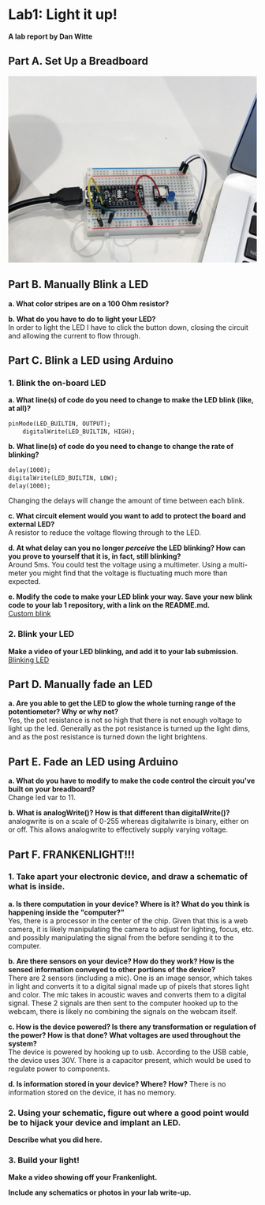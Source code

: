 # Lab1: Light it up!

**A lab report by Dan Witte**


## Part A. Set Up a Breadboard

![photo](./IMG_0724.jpg)


## Part B. Manually Blink a LED

**a. What color stripes are on a 100 Ohm resistor?**
 
**b. What do you have to do to light your LED?** <br/>
In order to light the LED I have to click the button down, closing the circuit and allowing the current to flow through.


## Part C. Blink a LED using Arduino

### 1. Blink the on-board LED

**a. What line(s) of code do you need to change to make the LED blink (like, at all)?**
```
pinMode(LED_BUILTIN, OUTPUT);
    digitalWrite(LED_BUILTIN, HIGH);
```

**b. What line(s) of code do you need to change to change the rate of blinking?**
```
delay(1000);                      
digitalWrite(LED_BUILTIN, LOW);
delay(1000);
```
Changing the delays will change the amount of time between each blink.

**c. What circuit element would you want to add to protect the board and external LED?**<br/>
A resistor to reduce the voltage flowing through to the LED.
 
**d. At what delay can you no longer *perceive* the LED blinking? How can you prove to yourself that it is, in fact, still blinking?**<br/>
Around 5ms. You could test the voltage using a multimeter. Using a multi-meter you might find that the voltage is fluctuating much more than expected.

**e. Modify the code to make your LED blink your way. Save your new blink code to your lab 1 repository, with a link on the README.md.**<br/>
[Custom blink](./CustomBlink.ino)

### 2. Blink your LED

**Make a video of your LED blinking, and add it to your lab submission.**
[Blinking LED](https://photos.app.goo.gl/5yYHmXPSZyMVVevK7)


## Part D. Manually fade an LED

**a. Are you able to get the LED to glow the whole turning range of the potentiometer? Why or why not?**<br/>
Yes, the pot resistance is not so high that there is not enough voltage to light up the led. Generally as the pot resistance is turned up the light dims, and as the post resistance is turned down the light brightens.


## Part E. Fade an LED using Arduino

**a. What do you have to modify to make the code control the circuit you've built on your breadboard?**<br/>
Change led var to 11.

**b. What is analogWrite()? How is that different than digitalWrite()?**<br/>
analogwrite is on a scale of 0-255 whereas digitalwrite is binary, either on or off. This allows analogwrite to effectively supply varying voltage.

## Part F. FRANKENLIGHT!!!

### 1. Take apart your electronic device, and draw a schematic of what is inside. 

**a. Is there computation in your device? Where is it? What do you think is happening inside the "computer?"**<br/>
Yes, there is a processor in the center of the chip. Given that this is a web camera, it is likely manipulating the camera to adjust for lighting, focus, etc. and possibly manipulating the signal from the before sending it to the computer.

**b. Are there sensors on your device? How do they work? How is the sensed information conveyed to other portions of the device?** <br/>
There are 2 sensors (including a mic). One is an image sensor, which takes in light and converts it to a digital signal made up of pixels that stores light and color. The mic takes in acoustic waves and converts them to a digital signal. These 2 signals are then sent to the computer hooked up to the webcam, there is likely no combining the signals on the webcam itself.

**c. How is the device powered? Is there any transformation or regulation of the power? How is that done? What voltages are used throughout the system?**<br/>
The device is powered by hooking up to usb. According to the USB cable, the device uses 30V. There is a capacitor present, which would be used to regulate power to components. 

**d. Is information stored in your device? Where? How?**
There is no information stored on the device, it has no memory.

### 2. Using your schematic, figure out where a good point would be to hijack your device and implant an LED.

**Describe what you did here.**

### 3. Build your light!

**Make a video showing off your Frankenlight.**

**Include any schematics or photos in your lab write-up.**
